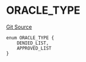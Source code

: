 # ORACLE_TYPE
[Git Source](https://github.com/thrackle-io/tron/blob/bb9fb29098b7e62d948f810420d516cd6ca78012/src/protocol/economic/ruleProcessor/RuleCodeData.sol)


```solidity
enum ORACLE_TYPE {
    DENIED_LIST,
    APPROVED_LIST
}
```

